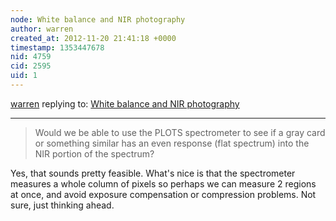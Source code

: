 ```yaml
---
node: White balance and NIR photography
author: warren
created_at: 2012-11-20 21:41:18 +0000
timestamp: 1353447678
nid: 4759
cid: 2595
uid: 1
---
```




[warren](../profile/warren) replying to: [White balance and NIR photography](../notes/nedhorning/11-3-2012/white-balance-and-nir-photography)

----
> Would we be able to use the PLOTS spectrometer to see if a gray card or something similar has an even response (flat spectrum) into the NIR portion of the spectrum?

Yes, that sounds pretty feasible. What's nice is that the spectrometer measures a whole column of pixels so perhaps we can measure 2 regions at once, and avoid exposure compensation or compression problems. Not sure, just thinking ahead. 